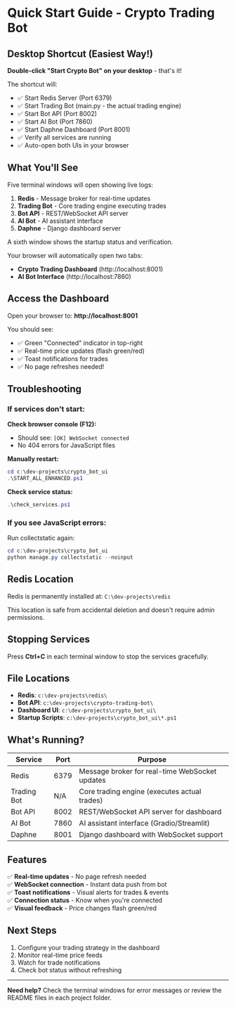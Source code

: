 # Quick Start Guide - Crypto Trading Bot

## Desktop Shortcut (Easiest Way!)

**Double-click "Start Crypto Bot" on your desktop** - that's it! 

The shortcut will:
- ✅ Start Redis Server (Port 6379)
- ✅ Start Trading Bot (main.py - the actual trading engine)
- ✅ Start Bot API (Port 8002)  
- ✅ Start AI Bot (Port 7860)
- ✅ Start Daphne Dashboard (Port 8001)
- ✅ Verify all services are running
- ✅ Auto-open both UIs in your browser

## What You'll See

Five terminal windows will open showing live logs:
1. **Redis** - Message broker for real-time updates
2. **Trading Bot** - Core trading engine executing trades
3. **Bot API** - REST/WebSocket API server
4. **AI Bot** - AI assistant interface
5. **Daphne** - Django dashboard server

A sixth window shows the startup status and verification.

Your browser will automatically open two tabs:
- **Crypto Trading Dashboard** (http://localhost:8001)
- **AI Bot Interface** (http://localhost:7860)

## Access the Dashboard

Open your browser to: **http://localhost:8001**

You should see:
- ✅ Green "Connected" indicator in top-right
- ✅ Real-time price updates (flash green/red)
- ✅ Toast notifications for trades
- ✅ No page refreshes needed!

## Troubleshooting

### If services don't start:

**Check browser console (F12):**
- Should see: `[OK] WebSocket connected`
- No 404 errors for JavaScript files

**Manually restart:**
```powershell
cd c:\dev-projects\crypto_bot_ui
.\START_ALL_ENHANCED.ps1
```

**Check service status:**
```powershell
.\check_services.ps1
```

### If you see JavaScript errors:

Run collectstatic again:
```powershell
cd c:\dev-projects\crypto_bot_ui
python manage.py collectstatic --noinput
```

## Redis Location

Redis is permanently installed at: `C:\dev-projects\redis`

This location is safe from accidental deletion and doesn't require admin permissions.

## Stopping Services

Press **Ctrl+C** in each terminal window to stop the services gracefully.

## File Locations

- **Redis**: `c:\dev-projects\redis\`
- **Bot API**: `c:\dev-projects\crypto-trading-bot\`
- **Dashboard UI**: `c:\dev-projects\crypto_bot_ui\`
- **Startup Scripts**: `c:\dev-projects\crypto_bot_ui\*.ps1`

## What's Running?

| Service | Port | Purpose |
|---------|------|---------|
| Redis | 6379 | Message broker for real-time WebSocket updates |
| Trading Bot | N/A | Core trading engine (executes actual trades) |
| Bot API | 8002 | REST/WebSocket API server for dashboard |
| AI Bot | 7860 | AI assistant interface (Gradio/Streamlit) |
| Daphne | 8001 | Django dashboard with WebSocket support |

## Features

✅ **Real-time updates** - No page refresh needed  
✅ **WebSocket connection** - Instant data push from bot  
✅ **Toast notifications** - Visual alerts for trades & events  
✅ **Connection status** - Know when you're connected  
✅ **Visual feedback** - Price changes flash green/red  

## Next Steps

1. Configure your trading strategy in the dashboard
2. Monitor real-time price feeds
3. Watch for trade notifications
4. Check bot status without refreshing

---

**Need help?** Check the terminal windows for error messages or review the README files in each project folder.

